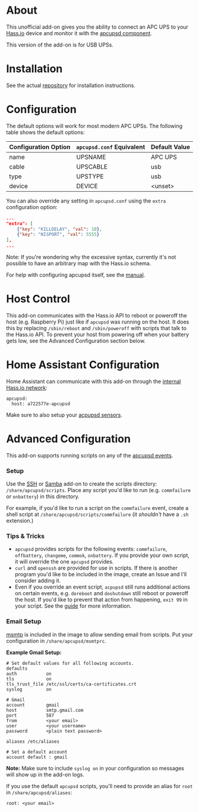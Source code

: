 # About

This unofficial add-on gives you the ability to connect an APC UPS to your [Hass.io](https://home-assistant.io/hassio/) device and monitor it with the [apcupsd component](https://home-assistant.io/components/apcupsd/).

This version of the add-on is for USB UPSs.

# Installation

See the actual [repository](https://github.com/korylprince/hassio-apcupsd/) for installation instructions.

# Configuration

The default options will work for most modern APC UPSs. The following table shows the default options:

Configuration Option | `apcupsd.conf` Equivalent | Default Value
---------------------|---------------------------|--------------
name | UPSNAME | APC UPS
cable | UPSCABLE | usb
type | UPSTYPE | usb
device | DEVICE | \<unset\>

You can also override any setting in `apcupsd.conf` using the `extra` configuration option:

```json
...
"extra": [
    {"key": "KILLDELAY", "val": 10},
    {"key": "NISPORT", "val": 5555}
],
...
```

Note: If you're wondering why the excessive syntax, currently it's not possible to have an arbitrary map with the Hass.io schema.

For help with configuring apcupsd itself, see the [manual](http://www.apcupsd.com/manual/manual.html).

# Host Control

This add-on communicates with the Hass.io API to reboot or poweroff the host (e.g. Raspberry Pi) just like if `apcupsd` was running on the host. It does this by replacing `/sbin/reboot` and `/sbin/poweroff` with scripts that talk to the Hass.io API. To prevent your host from powering off when your battery gets low, see the Advanced Configuration section below.

# Home Assistant Configuration

Home Assistant can communicate with this add-on through the [internal Hass.io network](https://home-assistant.io/developers/hassio/addon_communication/):

```
apcupsd:
  host: a722577e-apcupsd
```

Make sure to also setup your [acpupsd sensors](https://home-assistant.io/components/sensor.apcupsd/).

# Advanced Configuration

This add-on supports running scripts on any of the [apcupsd events](http://www.apcupsd.com/manual/manual.html#customizing-event-handling).

### Setup

Use the [SSH](https://home-assistant.io/addons/ssh/) or [Samba](https://home-assistant.io/addons/samba/) add-on to create the scripts directory: `/share/apcupsd/scripts`. Place any script you'd like to run (e.g. `commfailure` or `onbattery`) in this directory.

For example, if you'd like to run a script on the `commfailure` event, create a shell script at `/share/apcupsd/scripts/commfailure` (it *shouldn't* have a `.sh` extension.)

### Tips & Tricks

* `apcupsd` provides scripts for the following events: `commfailure`, `offbattery`, `changeme`, `commok`, `onbattery`. If you provide your own script, it will override the one `apcupsd` provides.
* `curl` and `openssh` are provided for use in scripts. If there is another program you'd like to be included in the image, create an Issue and I'll consider adding it.
* Even if you override an event script, `acpupsd` still runs additional actions on certain events, e.g. `doreboot` and `doshutdown` still reboot or poweroff the host. If you'd like to prevent that action from happening, `exit 99` in your script. See the [guide](http://www.apcupsd.com/manual/manual.html#customizing-event-handling) for more information.

### Email Setup

[msmtp](http://msmtp.sourceforge.net/doc/msmtp.html) is included in the image to allow sending email from scripts. Put your configuration in `/share/apcupsd/msmtprc`. 

**Example Gmail Setup:**

```
# Set default values for all following accounts.
defaults
auth           on
tls            on
tls_trust_file /etc/ssl/certs/ca-certificates.crt
syslog         on

# Gmail
account        gmail
host           smtp.gmail.com
port           587
from           <your email>
user           <your username>
password       <plain text password>

aliases /etc/aliases

# Set a default account
account default : gmail
```

**Note:** Make sure to include `syslog on` in your configuration so messages will show up in the add-on logs.

If you use the default `apcupsd` scripts, you'll need to provide an alias for `root` in `/share/apcupsd/aliases`:

```
root: <your email>
```
